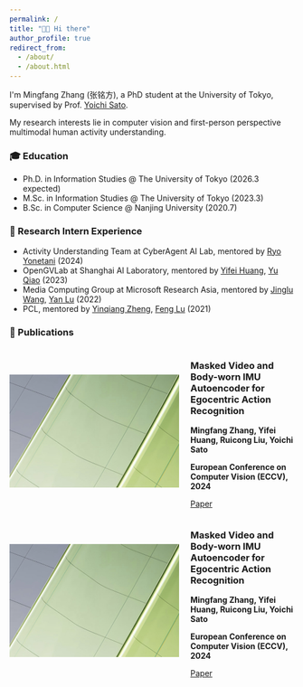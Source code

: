 ```yaml
---
permalink: /
title: "👋🏻 Hi there"
author_profile: true
redirect_from: 
  - /about/
  - /about.html
---
```


I'm Mingfang Zhang (张铭方), a PhD student at the University of Tokyo, supervised by Prof. [Yoichi Sato](https://sites.google.com/ut-vision.org/ysato/).

My research interests lie in computer vision and first-person perspective multimodal human activity understanding.

### 🎓 Education
* Ph.D. in Information Studies @ The University of Tokyo (2026.3 expected)
* M.Sc. in Information Studies @ The University of Tokyo (2023.3)
* B.Sc. in Computer Science @ Nanjing University (2020.7)

### 💼 Research Intern Experience
* Activity Understanding Team at CyberAgent AI Lab, mentored by [Ryo Yonetani](https://yonetaniryo.github.io) (2024)
* OpenGVLab at Shanghai AI Laboratory, mentored by [Yifei Huang](https://hyf015.github.io), [Yu Qiao](https://mmlab.siat.ac.cn/yuqiao) (2023)
* Media Computing Group at Microsoft Research Asia, mentored by [Jinglu Wang](https://www.microsoft.com/en-us/research/people/jinglwa/), [Yan Lu](https://www.microsoft.com/en-us/research/people/yanlu/) (2022)
* PCL, mentored by [Yinqiang Zheng](https://scholar.google.com/citations?user=JD-5DKcAAAAJ&hl=en), [Feng Lu](https://scholar.google.com/citations?user=9ggbm0QAAAAJ&hl=en) (2021)

### 📝 Publications

<div style="display: flex; align-items: center;">
    <div>
        <img src="../images/papers/tmp.png" alt="ECCV 2024" style="max-width: 300px;"/>
    </div>
    <div style="margin-left: 20px;">
        <h3>Masked Video and Body-worn IMU Autoencoder for Egocentric Action Recognition</h3>
        <p><strong>Mingfang Zhang, Yifei Huang, Ruicong Liu, Yoichi Sato</strong></p>
        <p><strong>European Conference on Computer Vision (ECCV), 2024</strong></p>
        <p><a href="https://path/to/paper">Paper</a></p>
    </div>
</div>

<div style="display: flex; align-items: center;">
    <div>
        <img src="../images/papers/tmp.png" alt="ECCV 2024" style="max-width: 300px;"/>
    </div>
    <div style="margin-left: 20px;">
        <h3>Masked Video and Body-worn IMU Autoencoder for Egocentric Action Recognition</h3>
        <p><strong>Mingfang Zhang, Yifei Huang, Ruicong Liu, Yoichi Sato</strong></p>
        <p><strong>European Conference on Computer Vision (ECCV), 2024</strong></p>
        <p><a href="https://path/to/paper">Paper</a></p>
    </div>
</div>